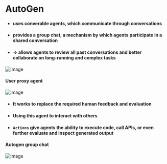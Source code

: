 # AutoGen
- #### uses converable agents, which communicate through conversations
- #### provides a group chat, a mechanism by which agents participate in a shared conversation
- #### => allows agents to review all past conversations and better collaborate on long-running and complex tasks

![image](https://github.com/user-attachments/assets/bcdf8445-215c-4f80-b6a0-d82e0d6bbb3a)

#### User proxy agent
![image](https://github.com/user-attachments/assets/4a8ded40-f305-43a6-91c2-63a250bc5dd6)
- #### It works to replace the required human feedback and evaluation
- #### Using this agent to interact with others
- #### `Actions` give agents the ability to execute code, call APIs, or even further evaluate and inspect generated output

#### Autogen group chat
![image](https://github.com/user-attachments/assets/380a844c-10bb-4fc6-a0d3-6e77001e528c)
